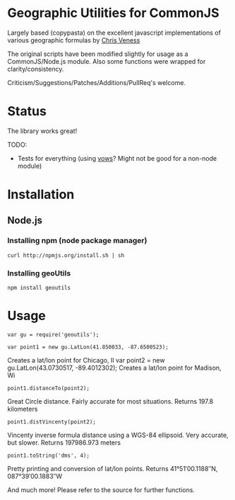 # Geographic Utilities for CommonJS
Largely based (copypasta) on the excellent javascript implementations of various geographic formulas by [Chris Veness](http://www.movable-type.co.uk/scripts/)

The original scripts have been modified slightly for usage as a CommonJS/Node.js module.  Also some functions were wrapped for clarity/consistency.

Criticism/Suggestions/Patches/Additions/PullReq's welcome.

# Status
The library works great!

TODO:

* Tests for everything (using [vows](http://vowsjs.org/)?  Might not be good for a non-node module)

# Installation
## Node.js
### Installing npm (node package manager)

    curl http://npmjs.org/install.sh | sh

### Installing geoUtils

    npm install geoutils

# Usage
	var gu = require('geoutils');
	
    var point1 = new gu.LatLon(41.850033, -87.6500523);
Creates a lat/lon point for Chicago, Il
	var point2 = new gu.LatLon(43.0730517, -89.4012302);
Creates a lat/lon point for Madison, Wi
	
	point1.distanceTo(point2);
Great Circle distance.  Fairly accurate for most situations.
Returns 197.8 kilometers
	
	point1.distVincenty(point2);
Vincenty inverse formula distance using a WGS-84 ellipsoid.  Very accurate, but slower.
Returns 197986.973 meters

	point1.toString('dms', 4);
Pretty printing and conversion of lat/lon points.
Returns 41°51′00.1188″N, 087°39′00.1883″W

And much more!  Please refer to the source for further functions.
